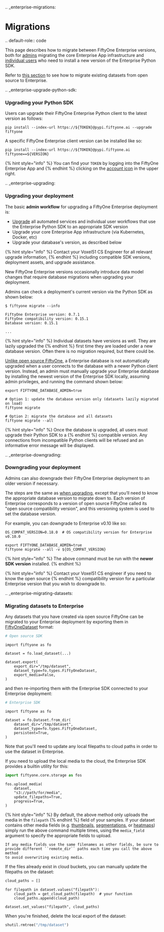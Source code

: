 .. _enterprise-migrations:

# Migrations
.. default-role:: code

This page describes how to migrate between FiftyOne Enterprise versions, both for
[admins](enterprise-upgrading) migrating the core Enterprise App infrastructure and
[individual users](enterprise-upgrade-python-sdk) who need to install a new
version of the Enterprise Python SDK.

Refer to [this section](enterprise-migrating-datasets) to see how to migrate
existing datasets from open source to Enterprise.

.. _enterprise-upgrade-python-sdk:

### Upgrading your Python SDK
Users can upgrade their FiftyOne Enterprise Python client to the latest version as
follows:

```shell
pip install --index-url https://${TOKEN}@pypi.fiftyone.ai --upgrade fiftyone
```

A specific FiftyOne Enterprise client version can be installed like so:

```shell
pip install --index-url https://${TOKEN}@pypi.fiftyone.ai fiftyone==${VERSION}
```

{% hint style="info" %}
You can find your `TOKEN` by logging into the FiftyOne Enterprise App and
{% endhint %}
    clicking on the [account icon](enterprise-python-sdk) in the upper right.

.. _enterprise-upgrading:

### Upgrading your deployment
The basic **admin workflow** for upgrading a FiftyOne Enterprise deployment is:

-   [Upgrade](enterprise-upgrade-python-sdk) all automated services and
    individual user workflows that use the Enterprise Python SDK to an appropriate
    SDK version
-   Upgrade your core Enterprise App infrastructure (via Kubernetes, Docker, etc)
-   Upgrade your database's version, as described below

{% hint style="info" %}
Contact your Voxel51 CS Engineer for all relevant upgrade information,
{% endhint %}
    including compatible SDK versions, deployment assets, and upgrade
    assistance.

New FiftyOne Enterprise versions occasionally introduce data model changes that
require database migrations when upgrading your deployment.

Admins can check a deployment's current version via the Python SDK as shown
below:

```shell
$ fiftyone migrate --info
```
    FiftyOne Enterprise version: 0.7.1
    FiftyOne compatibility version: 0.15.1
    Database version: 0.15.1

    ...

{% hint style="info" %}
Individual datasets have versions as well. They are lazily upgraded the
{% endhint %}
    first time they are loaded under a new database version. Often there is no
    migration required, but there could be.

[Unlike open source FiftyOne](https://voxel51.com/docs/fiftyone/user_guide/config.html#database-migrations),
a Enterprise database is not automatically upgraded when a user connects to the
database with a newer Python client version. Instead, an admin must manually
upgrade your Enterprise database by installing the newest version of the Enterprise SDK
locally, assuming admin privileges, and running the command shown below:

```shell
export FIFTYONE_DATABASE_ADMIN=true
```

    # Option 1: update the database version only (datasets lazily migrated on load)
    fiftyone migrate

    # Option 2: migrate the database and all datasets
    fiftyone migrate --all

{% hint style="info" %}
Once the database is upgraded, all users must upgrade their Python SDK to a
{% endhint %}
    compatible version. Any connections from incompatible Python clients will
    be refused and an informative error message will be displayed.

.. _enterprise-downgrading:

### Downgrading your deployment
Admins can also downgrade their FiftyOne Enterprise deployment to an older version
if necessary.

The steps are the same as [when upgrading](enterprise-upgrading), except that
you’ll need to know the appropriate database version to migrate down to. Each
version of Enterprise corresponds to a version of open source FiftyOne called its
"open source compatibility version", and this versioning system is used to set
the database version.

For example, you can downgrade to Enterprise v0.10 like so:

```shell
OS_COMPAT_VERSION=0.18.0  # OS compatibility version for Enterprise v0.10.0
```

    export FIFTYONE_DATABASE_ADMIN=true
    fiftyone migrate --all -v ${OS_COMPAT_VERSION}

{% hint style="info" %}
The above command must be run with the **newer SDK version** installed.
{% endhint %}

{% hint style="info" %}
Contact your Voxel51 CS engineer if you need to know the open source
{% endhint %}
    compatibility version for a particular Enterprise version that you wish to
    downgrade to.

.. _enterprise-migrating-datasets:

### Migrating datasets to Enterprise
Any datasets that you have created via open source FiftyOne can be migrated to
your Enterprise deployment by exporting them in
[FiftyOneDataset](FiftyOneDataset-export) format:

```python
# Open source SDK
```
    import fiftyone as fo

    dataset = fo.load_dataset(...)

    dataset.export(
        export_dir="/tmp/dataset",
        dataset_type=fo.types.FiftyOneDataset,
        export_media=False,
    )

and then re-importing them with the Enterprise SDK connected to your Enterprise
deployment:

```python
# Enterprise SDK
```
    import fiftyone as fo

    dataset = fo.Dataset.from_dir(
        dataset_dir="/tmp/dataset",
        dataset_type=fo.types.FiftyOneDataset,
        persistent=True,
    )

Note that you'll need to update any local filepaths to cloud paths in order to
use the dataset in Enterprise.

If you need to upload the local media to the cloud, the Enterprise SDK provides a
builtin utility for this:

```python
import fiftyone.core.storage as fos
```

    fos.upload_media(
        dataset,
        "s3://path/for/media",
        update_filepaths=True,
        progress=True,
    )

{% hint style="info" %}
By default, the above method only uploads the media in the ``filepath``
{% endhint %}
    field of your samples. If your dataset contains other media fields (e.g.
    [thumbnails](dataset-app-config-media-fields),
    [segmentations](semantic-segmentation), or
    [heatmaps](heatmaps)) simply run the above command multiple times,
    using the ``media_field`` argument to specify the appropriate fields to
    upload.

    If any media fields use the same filenames as other fields, be sure to
    provide different ``remote_dir`` paths each time you call the above method
    to avoid overwriting existing media.

If the files already exist in cloud buckets, you can manually update the
filepaths on the dataset:

```python
cloud_paths = []
```
    for filepath in dataset.values("filepath"):
        cloud_path = get_cloud_path(filepath)  # your function
        cloud_paths.append(cloud_path)

    dataset.set_values("filepath", cloud_paths)

When you're finished, delete the local export of the dataset:

```python
shutil.rmtree("/tmp/dataset")
```
